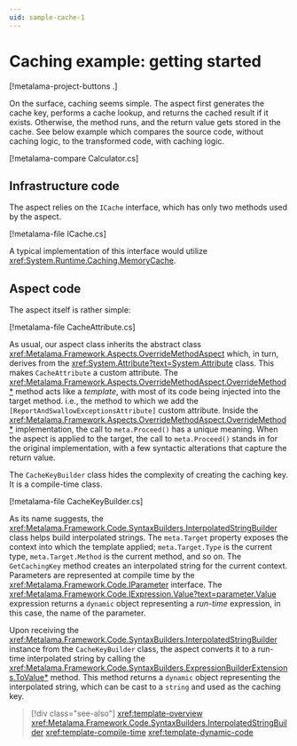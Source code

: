 ```yaml
---
uid: sample-cache-1
---
```


# Caching example: getting started

[!metalama-project-buttons .]

On the surface, caching seems simple. The aspect first generates the cache key, performs a cache lookup, and returns the cached result if it exists. Otherwise, the method runs, and the return value gets stored in the cache. See below example which compares the source code, without caching logic, to the transformed code, with caching logic.

[!metalama-compare Calculator.cs]

## Infrastructure code

The aspect relies on the `ICache` interface, which has only two methods used by the aspect.

[!metalama-file ICache.cs]

A typical implementation of this interface would utilize <xref:System.Runtime.Caching.MemoryCache>.

## Aspect code

The aspect itself is rather simple:

[!metalama-file CacheAttribute.cs]

As usual, our aspect class inherits the abstract class <xref:Metalama.Framework.Aspects.OverrideMethodAspect> which, in turn, derives from the <xref:System.Attribute?text=System.Attribute> class. This makes `CacheAttribute` a custom attribute. The <xref:Metalama.Framework.Aspects.OverrideMethodAspect.OverrideMethod*> method acts like a _template_, with most of its code being injected into the target method. i.e., the method to which we add the `[ReportAndSwallowExceptionsAttribute]` custom attribute. Inside the <xref:Metalama.Framework.Aspects.OverrideMethodAspect.OverrideMethod*> implementation, the call to `meta.Proceed()` has a unique meaning. When the aspect is applied to the target, the call to `meta.Proceed()` stands in for the original implementation, with a few syntactic alterations that capture the return value.

The `CacheKeyBuilder` class hides the complexity of creating the caching key. It is a compile-time class.

[!metalama-file CacheKeyBuilder.cs]

As its name suggests, the <xref:Metalama.Framework.Code.SyntaxBuilders.InterpolatedStringBuilder> class helps build interpolated strings. The `meta.Target` property exposes the context into which the template applied;  `meta.Target.Type` is the current type, `meta.Target.Method` is the current method, and so on. The `GetCachingKey` method creates an interpolated string for the current context. Parameters are represented at compile time by the <xref:Metalama.Framework.Code.IParameter> interface. The <xref:Metalama.Framework.Code.IExpression.Value?text=parameter.Value> expression returns a `dynamic` object representing a _run-time_ expression, in this case, the name of the parameter.

Upon receiving the <xref:Metalama.Framework.Code.SyntaxBuilders.InterpolatedStringBuilder> instance from the `CacheKeyBuilder` class, the aspect converts it to a run-time interpolated string by calling the <xref:Metalama.Framework.Code.SyntaxBuilders.ExpressionBuilderExtensions.ToValue*> method. This method returns a `dynamic` object representing the interpolated string, which can be cast to a `string` and used as the caching key.


> [!div class="see-also"]
> <xref:template-overview>
> <xref:Metalama.Framework.Code.SyntaxBuilders.InterpolatedStringBuilder>
> <xref:template-compile-time>
> <xref:template-dynamic-code>
